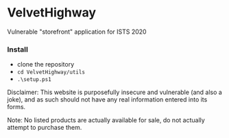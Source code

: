 # VelvetHighway
Vulnerable "storefront" application for ISTS 2020

### Install
- clone the repository
- `cd VelvetHighway/utils`
- `.\setup.ps1`  


Disclaimer: This website is purposefully insecure and vulnerable (and also a joke), and as such should not have any real information entered into its forms.  
    
Note: No listed products are actually available for sale, do not actually attempt to purchase them.
